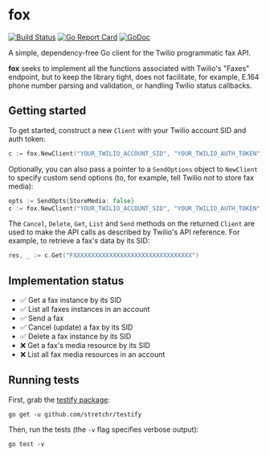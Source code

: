 # fox
[![Build Status](https://travis-ci.com/boatilus/fox.svg?branch=master)](https://travis-ci.com/boatilus/fox) [![Go Report Card](https://goreportcard.com/badge/github.com/boatilus/fox)](https://goreportcard.com/report/github.com/boatilus/fox) [![GoDoc](https://godoc.org/github.com/boatilus/fox?status.svg)](https://godoc.org/github.com/boatilus/fox)

A simple, dependency-free Go client for the Twilio programmatic fax API.

__fox__ seeks to implement all the functions associated with Twilio's "Faxes" endpoint, but to keep the library tight, does not facilitate, for example, E.164 phone number parsing and validation, or handling Twilio status callbacks.

## Getting started
To get started, construct a new `Client` with your Twilio account SID and auth token:

```go
c := fox.NewClient("YOUR_TWILIO_ACCOUNT_SID", "YOUR_TWILIO_AUTH_TOKEN")
```

Optionally, you can also pass a pointer to a `SendOptions` object to `NewClient` to specify custom
send options (to, for example, tell Twilio *not* to store fax media):

```go
opts := SendOpts{StoreMedia: false}
c := fox.NewClient("YOUR_TWILIO_ACCOUNT_SID", "YOUR_TWILIO_AUTH_TOKEN", &opts)
```

The `Cancel`, `Delete`, `Get`, `List` and `Send` methods on the returned `Client` are used to make the API calls as described by Twilio's API reference. For example, to retrieve a fax's data by its SID:

```go
res, _ := c.Get("FXXXXXXXXXXXXXXXXXXXXXXXXXXXXXXXXX")
```

## Implementation status
- ✅ Get a fax instance by its SID
- ✅ List all faxes instances in an account
- ✅ Send a fax
- ✅ Cancel (update) a fax by its SID
- ✅ Delete a fax instance by its SID
- ❌ Get a fax's media resource by its SID
- ❌ List all fax media resources in an account

## Running tests
First, grab the [testify package](https://github.com/stretchr/testify):

    go get -u github.com/stretchr/testify
  
Then, run the tests (the `-v` flag specifies verbose output):

    go test -v
